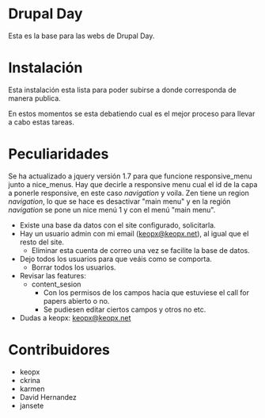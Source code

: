 # Drupal Day 

Esta es la base para las webs de Drupal Day.

# Instalación

Esta instalación esta lista para poder subirse a donde corresponda de manera publica.

En estos momentos se esta debatiendo cual es el mejor proceso para llevar a cabo estas tareas.

# Peculiaridades

Se ha actualizado a jquery versión 1.7 para que funcione responsive_menu junto a nice_menus. Hay que decirle a responsive menu cual el id de la capa a ponerle responsive, en este caso *navigation* y voila. Zen tiene un region *navigation*, lo que se hace es desactivar "main menu" y en la región *navigation*  se pone un nice menú 1 y con el menú "main menu".

* Existe una base da datos con el site configurado, solicitarla.
* Hay un usuario admin con mi email (keopx@keopx.net), al igual que el resto del site.
  * Eliminar esta cuenta de correo una vez se facilite la base de datos.
* Dejo todos los usuarios para que veáis como se comporta.
  * Borrar todos los usuarios.
* Revisar las features:
  * content_sesion
    * Con los permisos de los campos hacia que estuviese el call for papers abierto o no.
    * Se pudiesen editar ciertos campos y otros no etc.
* Dudas a keopx: keopx@keopx.net

# Contribuidores

* keopx 
* ckrina
* karmen
* David Hernandez
* jansete
